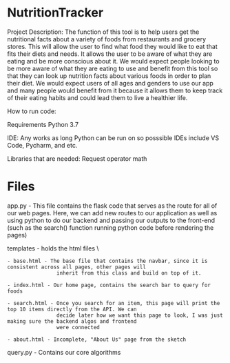 # NutritionTracker

Project Description: The function of this tool is to help users get the nutritional facts about a variety of foods from restaurants and grocery stores. This will allow the user to find what food they would like to eat that fits their diets and needs. It allows the user to be aware of what they are eating and be more conscious about it. We would expect people looking to be more aware of what they are eating to use and benefit from this tool so that they can look up nutrition facts about various foods in order to plan their diet. We would expect users of all ages and genders to use our app and many people would benefit from it because it allows them to keep track of their eating habits and could lead them to live a healthier life.

How to run code:

Requirements Python 3.7

IDE: Any works as long Python can be run on so posssible IDEs include VS Code, Pycharm, and etc.

Libraries that are needed: 
Request
operator 
math

# Files

app.py - This file contains the flask code that serves as the route for all of our web pages. Here, we can
add new routes to our application as well as using python to do our backend and passing our outputs to the front-end
(such as the search() function running python code before rendering the pages)


templates - holds the html files \\

    - base.html - The base file that contains the navbar, since it is consistent across all pages, other pages will 
                    inherit from this class and build on top of it.
                    
    - index.html - Our home page, contains the search bar to query for foods
    
    - search.html - Once you search for an item, this page will print the top 10 items directly from the API. We can
                    decide later how we want this page to look, I was just making sure the backend algos and frontend 
                    were connected
                    
    - about.html - Incomplete, "About Us" page from the sketch


query.py - Contains our core algorithms
